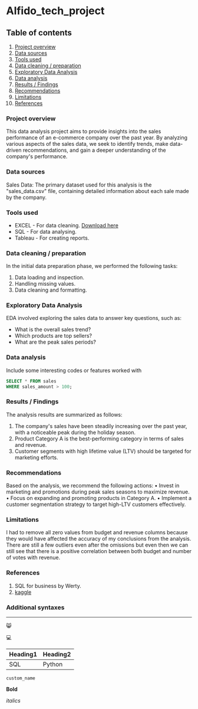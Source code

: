 # Alfido_tech_project

## Table of contents

1. [Project overview](#Project-overview)
2. [Data sources](#Data-sources)
3. [Tools used](#Tools-used)
4. [Data cleaning / preparation](#Data-cleaning-/-preparation)
5. [Exploratory Data Analysis](#Exploratory-Data-Analysis)
6. [Data analysis](#Data-analysis)
7. [Results / Findings](#Results-/-Findings)
8. [Recommendations](#Recommendations)
9. [Limitations](#Limitations)
10. [References](#References)

### Project overview

This data analysis project aims to provide insights into the sales performance of an e-commerce company over the past year. By analyzing various aspects of the sales data, we seek to identify trends, make data-driven recommendations, and gain a deeper understanding of the company's performance.

### Data sources

Sales Data: The primary dataset used for this analysis is the "sales_data.csv" file, containing detailed information about each sale made by the company.

### Tools used

- EXCEL - For data cleaning. [Download here](https//:microsoft.com)
- SQL - For data analysing.
- Tableau - For creating reports.

### Data cleaning / preparation

In the initial data preparation phase, we performed the following tasks:
1. Data loading and inspection.
2. Handling missing values.
3. Data cleaning and formatting.

### Exploratory Data Analysis

EDA involved exploring the sales data to answer key questions, such as:
- What is the overall sales trend?
- Which products are top sellers?
- What are the peak sales periods?

### Data analysis

Include some interesting codes or features worked with

``` SQL
SELECT * FROM sales
WHERE sales_amount > 100;
```

### Results / Findings

The analysis results are summarized as follows:
1. The company's sales have been steadily increasing over the past year, with a noticeable peak during the holiday season.
2. Product Category A is the best-performing category in terms of sales and revenue.
3. Customer segments with high lifetime value (LTV) should be targeted for marketing efforts.

### Recommendations

Based on the analysis, we recommend the following actions:
• Invest in marketing and promotions during peak sales seasons to maximize revenue.
• Focus on expanding and promoting products in Category A.
• Implement a customer segmentation strategy to target high-LTV customers effectively.

### Limitations

I had to remove all zero values from budget and revenue columns because they would have affected the accuracy of my conclusions from the analysis. There are still a few outliers even after the omissions but even then we can still see that there is a positive correlation between both budget and number of votes with revenue. 

### References

1. SQL for business by Werty.
2. [kaggle](https//:kaggle.com)
   
### Additional syntaxes
---

😸

💻

|Heading1|Heading2|
|--------|--------|
|SQL|Python|

`custom_name`

**Bold**

*italics*
